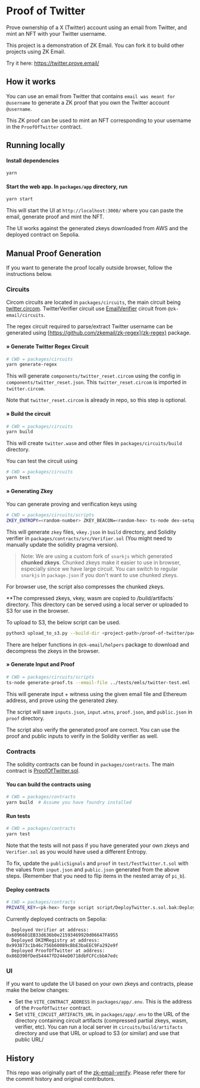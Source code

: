 # Proof of Twitter

Prove ownership of a X (Twitter) account using an email from Twitter, and mint an NFT with your Twitter username.

This project is a demonstration of ZK Email. You can fork it to build other projects using ZK Email.

Try it here: https://twitter.prove.email/

## How it works

You can use an email from Twitter that contains `email was meant for @username` to generate a ZK proof that you own the Twitter account `@username`.

This ZK proof can be used to mint an NFT corresponding to your username in the `ProofOfTwitter` contract.

## Running locally

#### Install dependencies

```bash
yarn
```

#### Start the web app. In `packages/app` directory, run

```bash
yarn start
```

This will start the UI at `http://localhost:3000/` where you can paste the email, generate proof and mint the NFT.

The UI works against the generated zkeys downloaded from AWS and the deployed contract on Sepolia.

## Manual Proof Generation

If you want to generate the proof locally outside browser, follow the instructions below.

### Circuits

Circom circuits are located in `packages/circuits`, the main circuit being [twitter.circom](packages/circuits/twitter.circom). TwitterVerifier circuit use [EmailVerifier](https://github.com/zkemail/zk-email-verify/blob/main/packages/circuits/email-verifier.circom) circuit from `@zk-email/circuits`.

The regex circuit required to parse/extract Twitter username can be generated using [https://github.com/zkemail/zk-regex](zk-regex) package.

#### » Generate Twitter Regex Circuit

```bash
# CWD = packages/circuits
yarn generate-regex
```

This will generate `components/twitter_reset.circom` using the config in `components/twitter_reset.json`. This `twitter_reset.circom` is imported in `twitter.circom`.

Note that `twitter_reset.circom` is already in repo, so this step is optional.

#### » Build the circuit

```bash
# CWD = packages/circuits
yarn build
```

This will create `twitter.wasm` and other files in `packages/circuits/build` directory.

You can test the circuit using

```bash
# CWD = packages/circuits
yarn test
```

#### » Generating Zkey

You can generate proving and verification keys using

```bash
# CWD = packages/circuits/scripts
ZKEY_ENTROPY=<random-number> ZKEY_BEACON=<random-hex> ts-node dev-setup.ts
```

This will generate `zkey` files, `vkey.json` in `build` directory, and Solidity verifier in `packages/contracts/src/Verifier.sol` (You might need to manually update the solidity pragma version).

> Note: We are using a custom fork of `snarkjs` which generated **chunked zkeys**. Chunked zkeys make it easier to use in browser, especially since we have large circuit. You can switch to regular `snarkjs` in `package.json` if you don't want to use chunked zkeys.


For browser use, the script also compresses the chunked zkeys. 

**The compressed zkeys, vkey, wasm are copied to /build/artifacts` directory. This directory can be served using a local server or uploaded to S3 for use in the browser.

To upload to S3, the below script can be used.
```bash
python3 upload_to_s3.py --build-dir <project-path>/proof-of-twitter/packages/circuits/build --circuit-name twitter 
```

There are helper functions in `@zk-email/helpers` package to download and decompress the zkeys in the browser.


#### » Generate Input and Proof

```bash
# CWD = packages/circuits/scripts
ts-node generate-proof.ts --email-file ../tests/emls/twitter-test.eml --ethereum-address <your-eth-address>
```

This will generate input + witness using the given email file and Ethereum address, and prove using the generated zkey.

The script will save `inputs.json`, `input.wtns`, `proof.json`, and `public.json` in `proof` directory.

The script also verify the generated proof are correct. You can use the proof and public inputs to verify in the Solidity verifier as well.

### Contracts

The solidity contracts can be found in `packages/contracts`. The main contract is [ProofOfTwitter.sol](packages/contracts/src/ProofOfTwitter.sol).

#### You can build the contracts using

```bash
# CWD = packages/contracts
yarn build  # Assume you have foundry installed
```

#### Run tests

```bash
# CWD = packages/contracts
yarn test
```

Note that the tests will not pass if you have generated your own zkeys and `Verifier.sol` as you would have used a different Entropy.

To fix, update the `publicSignals` and `proof` in `test/TestTwitter.t.sol` with the values from `input.json` and `public.json` generated from the above steps. (Remember that you need to flip items in the nested array of `pi_b`).

#### Deploy contracts

```bash
# CWD = packages/contracts
PRIVATE_KEY=<pk-hex> forge script script/DeployTwitter.s.sol.bak:Deploy -vvvv --rpc-url https://rpc2.sepolia.org --broadcast
```

Currently deployed contracts on Sepolia:

```
  Deployed Verifier at address: 0x6096601EB33d636b0e21593469920d06647FA955
  Deployed DKIMRegistry at address: 0x993873c1b46c756b60089cBbE3baEEC9Fa292e9f
  Deployed ProofOfTwitter at address: 0x86D390fDed54447fD244eD0718dbFCFCcbbA7edc
```

### UI

If you want to update the UI based on your own zkeys and contracts, please make the below changes:

- Set the `VITE_CONTRACT_ADDRESS` in `packages/app/.env`. This is the address of the `ProofOfTwitter` contract.
- Set `VITE_CIRCUIT_ARTIFACTS_URL` in `packages/app/.env` to the URL of the directory containing circuit artifacts (compressed partial zkeys, wasm, verifier, etc). You can run a local server in `circuits/build/artifacts` directory and use that URL or upload to S3 (or similar) and use that public URL/


## History

This repo was originally part of the [zk-email-verify](https://github.com/zkemail/zk-email-verify). Please refer there for the commit history and original contributors.
